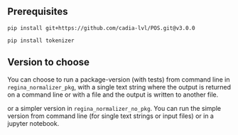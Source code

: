 ## Prerequisites

`pip install git+https://github.com/cadia-lvl/POS.git@v3.0.0`

`pip install tokenizer`

## Version to choose

You can choose to run a package-version (with tests) from command line in `regina_normalizer_pkg`, with a single text string where the output is returned on a command line or with a file and the output is written to another file. 

or a simpler version in `regina_normalizer_no_pkg`. You can run the simple version from command line (for single text strings or input files) or in a jupyter notebook. 

